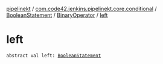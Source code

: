 [pipelinekt](../../../index.md) / [com.code42.jenkins.pipelinekt.core.conditional](../../index.md) / [BooleanStatement](../index.md) / [BinaryOperator](index.md) / [left](./left.md)

# left

`abstract val left: `[`BooleanStatement`](../index.md)